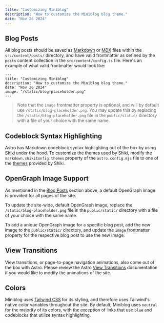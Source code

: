 ```yaml
---
title: "Customizing Miniblog"
description: "How to customize the Miniblog blog theme."
date: "Nov 26 2024"
---
```


## Blog Posts

All blog posts should be saved as [Markdown](https://www.markdownguide.org/) or [MDX](https://mdxjs.com/) files within the `src/content/posts/` directory, and have valid frontmatter as defined by the `posts` content collection in the `src/content/config.ts` file. Here's an example of what valid frontmatter would look like:

```
---
title: "Customizing Miniblog"
description: "How to customize the Miniblog blog theme."
date: "Nov 26 2024"
image: "/static/blog-placeholder.png"
---
```

> Note that the `image` frontmatter property is optional, and will by default use `/static/blog-placeholder.png`. You may update this by replacing the `/static/blog-placeholder.png` file in the `public/static/` directory with a file of your choice with the same name.

## Codeblock Syntax Highlighting

Astro has Markdown codeblock syntax highlighting out of the box by using [Shiki](https://shiki.style/) under the hood. To customize the themes used by Shiki, modify the `markdown.shikiConfig.themes` property of the `astro.config.mjs` file to one of the [themes](https://shiki.style/themes) provided by Shiki.

## OpenGraph Image Support

As mentioned in the [Blog Posts](#blog-posts) section above, a default OpenGraph image is provided for all pages of the site.

To update the site-wide, default OpenGraph image, replace the `/static/blog-placeholder.png` file in the `public/static/` directory with a file of your choice with the same name.

To add a unique OpenGraph image for a specific blog post, add the new image to the `public/static/` directory, and update the `image` frontmatter property for the respective blog post to use the new image.

## View Transitions

View transitions, or page-to-page navigation animations, also come out of the box with Astro. Please review the Astro [View Transitions](https://docs.astro.build/en/guides/view-transitions/) documentation if you would like to modify the animations of the site.

## Colors

Miniblog uses [Tailwind CSS](https://tailwindcss.com/) for its styling, and therefore uses Tailwind's native color variables throughout the site. By default, Miniblog uses `neutral` for the majority of its colors, with the exception of links that use `blue` and codeblocks that utilize syntax highlighting.
